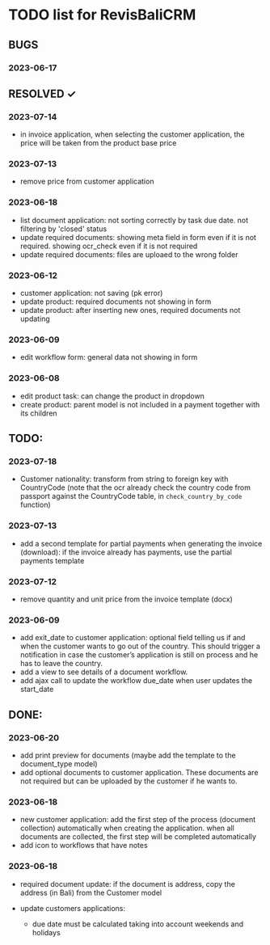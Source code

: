 # TODO list for RevisBaliCRM

## BUGS

### 2023-06-17

## RESOLVED ✓

### 2023-07-14
- in invoice application, when selecting the customer application, the price will be taken from the product base price
### 2023-07-13
- remove price from customer application

### 2023-06-18
- list document application: not sorting correctly by task due date. not filtering by 'closed' status
- update required documents: showing meta field in form even if it is not required. showing ocr_check even if it is not required
- update required documents: files are uploaed to the wrong folder

### 2023-06-12
- customer application: not saving (pk error)
- update product: required documents not showing in form
- update product: after inserting new ones, required documents not updating
### 2023-06-09
- edit workflow form: general data not showing in form
### 2023-06-08
- edit product task: can change the product in dropdown
- create product: parent model is not included in a payment together with its children


## TODO:

### 2023-07-18
- Customer nationality: transform from string to foreign key with CountryCode (note that the ocr already check the country code from passport against the CountryCode table, in `check_country_by_code` function)

### 2023-07-13
- add a second template for partial payments when generating the invoice (download): if the invoice already has payments, use the partial payments template

### 2023-07-12
- remove quantity and unit price from the invoice template (docx)

### 2023-06-09
- add exit_date to customer application: optional field telling us if and when the customer wants to go out of the country. This should trigger a notification in case the customer’s application is still on process and he has to leave the country.
- add a view to see details of a document workflow.
- add ajax call to update the workflow due_date when user updates the start_date

## DONE:

### 2023-06-20
- add print preview for documents (maybe add the template to the document_type model)
- add optional documents to customer application. These documents are not required but can be uploaded by the customer if he wants to.

### 2023-06-18
- new customer application: add the first step of the process (document collection) automatically when creating the application. when all documents are collected, the first step will be completed automatically
- add icon to workflows that have notes
### 2023-06-18
- required document update: if the document is address, copy the address (in Bali) from the Customer model

- update customers applications:
  - due date must be calculated taking into account weekends and holidays